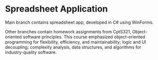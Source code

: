 # Spreadsheet Application

Main branch contains spreadsheet app, developed in C# using WinForms.

Other branches contain homework assignments from CptS321, Object-oriented software principles. This course emphasized object-oriented programming for flexibility, efficiency, and maintainability; logic and UI decoupling; complexity analysis, data structures, and algorithms for industry-quality software.
